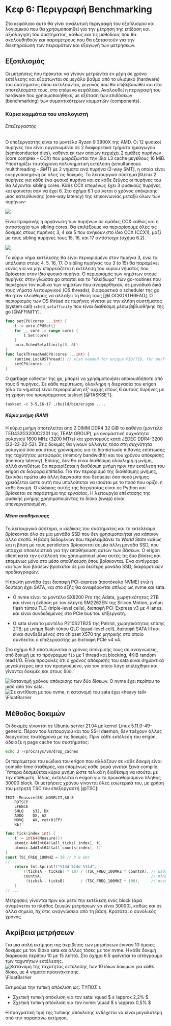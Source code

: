 
# Κεφ 6: Περιγραφή Benchmarking

Στο κεφάλαιο αυτό θα γίνει αναλυτική περιγραφή του εξοπλισμού και λογισμικού που θα χρησιμοποιηθεί
για την μέτρηση της επίδοση και αξιολόγηση του συστήματος, καθώς και τις μεθόδους που θα ακολουθηθούν
και παραμέτρους που θα εξεταστούν για την διεκπηραίωση των πειραμάτων και εξαγωγή των μετρήσεων.

## Εξοπλισμός

Οι μετρήσεις που πρόκυται να γίνουν μετρώνται εν μέρη σε χρόνο εκτέλεσης και εξαρτώνται σε μεγάλο βαθμό από
το υλισμικό (hardware) του συστήματος όπου εκτελούνται, γεγονός που θα επιβεβαιωθεί και στα αποτελέσματά τους, στο επόμενο κεφάλαιο.
Ακολουθεί η περιγραφή του hardware που χρησιμοποιήθηκε, με εξέταση των επιδόσεων (benchmarking) των συμαντικότερων κομματιών (components).

### Κύρια κομμάτια του υπολογιστή

###### Επεξεργαστής
Ο επεξεργαστής είναι το μοντέλο Ryzen 9 3900X της AMD.
Οι 12 φυσικοί πυρήνες του είναι οργανωμένοι σε 2 διαφορετικά τμήματα ημιαγωγού (semiconductor dies),
καθένα εκ των οποίων περιέχει 2 ομάδες πυρήνων (core complex - *CCX*) που μοιράζωνται την ίδια L3 cache μεγέθους 16 MiB.
Υποστηρίζει ταυτόχρονη πολυνηματική εκτέλεση (simultaneous multithreading - *SMT*) με 2 νήματα ανά πυρήνα (2-way SMT),
η οποία είναι ενεργοποιημένη σε όλες τις δοκιμές.
Το λειτουργικό σύστημα βλέπει 2 πυρήνες για κάθε ένα φυσικό πυρήνα και σε κάθε ζεύγος οι πυρήνες του θα λέγονται sibling cores.
Κάθε CCX επομένως έχει 3 φυσικούς πυρήνες και φαίνεται σαν να έχει 6.
Στο σχήμα 6.1 φαίνεται ο χρόνος απόκρισης μιας κατεύθυνσης (one-way latency) της επικοινωνίας μεταξύ όλων των πυρήνων:

![](c2clat_10k.svg ".")

Είναι προφανής η οργάνωση των πυρήνων σε ομάδες CCX καθώς και η αντιστοιχία των sibling cores.
Θα επιλέξουμε να περιορίσουμε όλες τις δοκιμές στους πυρήνες 3, 4 και 5 που ανήκουν στο ίδιο CCX (CCX1), μαζί
με τους sibling πυρήνες τους 15, 16, και 17 αντίστοιχα (σχήμα 6.2).

![](c2clat_100k_ccx1.svg ".")

Το κύριο νήμα εκτέλεσης θα είναι περιορισμένο στον πυρήνα 3, ενώ τα υπόλοιπα στους 4, 5, 16, 17.
Ο sibling πυρήνας του 3 (ο 15) θα παραμένει κενός για να μην επιρρεάζεται η εκτέλεση του κύριου νήματος που βρίσκεται στον ίδιο φυσικό πυρήνα.
Ο περιορισμός των νημάτων στους πυρήνες στην γλώσσα go απαιτεί και το "κλείδωμα" των go-routines που περιέχουν τον κώδικα των νημάτων που αναφέρθηκαν,
σε μοναδικά δικά τους νήματα λειτουργικού (OS threads), διαφορετικά ο scheduler της go θα ήταν ελεύθερος να αλλάξει τη θέση τους [@LOCKOSTHREAD].
Ο περιορισμός των OS thread σε πυρήνες γίνεται με την κλήση συστήματος (system call) `sched_setaffinity` που είναι διαθέσιμη μέσω βιβλιοθήκης της go [@AFFINITY].
```go
func setCPU(cores ...int) {
    t := unix.CPUSet{}
    for _, core := range cores {
        t.Set(core)
    }
    unix.SchedSetaffinity(0, &t)
}
func lockThreadAndCPU(cores ...int) {
    runtime.LockOSThread() // Also needed for unique PID/TID, for perf-utils
    setCPU(cores...)
}
```
Ο garbage collector της go, μπορεί να χρησιμοποιήσει οποιουσδήποτε από τους 6 πυρήνες.
Σε κάθε περίπτωση, ολόκληρη η διεργασία του erigon (όλα τα νήματα) είναι περιορισμένη εξ' αρχής στους 6 αυτούς πυρήνες με τη χρήση του προγράμματος taskset [@TASKSET]:
```
taskset -c 3-5,16-17 ./build/bin/erigon ....
```

##### Κύρια μνήμη (RAM)
Η κύρια μνήμη αποτελείται από 2 DIMM DDR4 32 GiB το καθένα (μοντέλο TED432G3200C2201 της TEAM GROUP),
με ονομαστική συχνότητα ρολογιού 1600 MHz (3200 MT/s) και χρονισμούς κατά JEDEC DDR4-3200 (22-22-22-52).
Στις δοκιμές θα γίνουν αλλαγές τόσο στη συχνότητα ρολογιού όσο και στους χρονισμούς για τη διαπίστωση
πιθανής επίπτωσης της ταχύτητας μεταφοράς (memory bandwidth) και του χρόνου απόκρισης (memory latency).
Επίσης, δεν θα είναι διαθέσιμη ολόκληρη η μνήμη, αλλά αντιθέτως θα περιορίζεται η διαθέσιμη μνήμη πριν την
εκτέλεση του erigon σε διάφορα επίπεδα.
Για τον περιορισμό της διαθέσιμης μνήμης, ξεκινάει πρώτα μία άλλη διεργασία που δεσμεύει όσο ποσό μνήμης χρειάζεται ώστε
αυτή που υπολοίπεται να ισούται με το ποσό που ορίζει η κάθε δοκιμή. Ο κώδικας αυτής της διεργασίας είναι σε Python και βρίσκεται σε παράρτημα της εργασίας.
Η λειτουργία επέκτασης της φυσικής μνήμης χρησιμοποιώντας το δίσκο (swap) είναι απενεργοποιημένη.

##### Μέσα αποθήκευσης
Το λειτουργικό σύστημα, ο κώδικας του συστήματος και το εκτελέσιμο βρίσκονται όλα σε μία μονάδα SSD που δεν χρησιμοποιήται για κάποιον άλλο σκοπό.
Η βάση δεδομένων που περιλαμβάνει το *World State* καθώς και η βάση με τους peridictors βρίσκονται σε μία άλλη μονάδα SSD, που υπάρχει
αποκλειστικά για την αποθήκευση αυτών των βάσεων.
Ο erigon client κατά την εκτέλεσή του χρησιμοποιεί μόνο αυτές τις δύο βάσεις και επομένως μόνο στο μέσο αποθήκευση όπου βρίσκονται.
Ένα αντίγραφο και των δύο βάσεων βρίσκεται σε μία δεύτερη μονάδα SSD, διαφορετικών προδιαγραφών.

Η πρώτη μονάδα έχει διεπαφή PCI-express (προτόκολο NVME) ενώ η δεύτερη έχει SATA, και στο εξής θα αναφέρονται απλώς ως nvme και sata.

- O nvme είναι το μοντέλο SX8200 Pro της Adata, χωρητικότητας 2TB και είναι η έκδοση με τον ελεγτή SM2262EN της Silicon Motion,
μνήμη flash τύπου TLC (triple-level cells), διεπαφή PCI-Express v3 με 4 lanes, και είναι συνδεδεμένος στο PCIe bus του επξεργατή.

- Ο sata είναι το μοντέλο P210S2TB25 της Patriot, χωρητικότητας επίσης 2TB, με μνήμη flash τύπου QLC (quad-level cell),
διεπαφή SATA III και είναι συνδεδεμένος στο chipset X570 της μητρικής στο οποίο συνδέεται ο επεξεργαστής με διεπαφή PCIe v4 x4.

Στο σχήμα 6.3 αποτυπώνεται ο χρόνος απόκρισής τους σε αναγνώσεις, από δοκιμή με το πρόγραμμα `fio` με 1 thread και blocking, 4KiB random read I/O.
Είναι προφανές ότι ο χρόνος απόκρισής του sata είναι σημαντικά μεγαλύτερος από τον προηγούμενο, για τον οποίο λόγο επιλέχθηκε και γίνονται δοκιμές και στους δύο.

![](fio_nodot.svg "Κατανομή χρόνου απόκρισης των δύο δίσκων. Ο nvme έχει περίπου το μισό από τον sata.")
![](fio_tail.svg "Σε αντίθεση με του nvme, η κατανομή του sata έχει «heavy tail»")
\FloatBarrier

## Μέθοδος δοκιμών

Οι δοκιμές γίνονται σε Ubuntu server 21.04 με kernel Linux 5.11.0-49-generic.
Πέραν του λειτουργιού και του SSH daemon, δεν τρέχουν άλλες διεργασίας ταυτόχρονα με τις δοκιμές.
Πριν κάθε εκτέλεση του erigon, άδειαζε η page cache του συστήματος:
```bash
echo 3 >/proc/sys/vm/drop_caches
```
Οι παράμετροι του κώδικα του erigon που αλλάζουν σε κάθε δοκιμή είναι compile-time σταθερές, και επομένως κάθε φορά γίνεται ξανά compile.
Ύστερα δεσμεύεται κύρια μνήμη ώστε τελικά η διαθέσιμη να ισούται με την επιθυμιτή.
Τέλος, εκτελείται ο erigon για το προκαθορισμένο πλήθος 30000 block.
Οι μετρήσεις χρόνου γίνονται όλες εσωτερικά του, με χρήση του μετρητή TSC του επεξεργαστή [@TSC]:
```
TEXT ·Measure(SB),NOSPLIT,$0-8
    RDTSCP
    LFENCE
    SHLQ    $32, DX
    ADDQ    DX, AX
    MOVQ    AX, ret+0(FP)
    RET
```
```go
func Tick(index int) {
    t := int64(Measure())
    atomic.AddInt64(&all_ticks[ index], t)
    atomic.AddInt64(&all_counts[index], 1)
}
const TSC_FREQ_100MHZ = 38 // 3.8 GHz
// ...
    return fmt.Sprintf("%14d %14d %14d",
        ((ticksA - ticksB) * 10) / (TSC_FREQ_100MHZ * countsA), // μέσος όρος
        countsA,                                                // πλήθος μετρήσεων
         (ticksA - ticksB)       / (TSC_FREQ_100MHZ * 100),     // συνολικός χρόνος
    )
// ...
```
Μετρήσεις γίνονται πριν και μετά την εκτέλεση ενός block (άρα αναμένεται το πλήθος ζευγών μετρήσεων να είναι 30000),
καθώς και σε άλλα σημεία, πχ στις αναγνώσεια από τη βάση.
Κρατάται ο συνολικός χρόνος.

## Ακρίβεια μετρήσεων

Για μια απλή εκτίμηση της άκρίβειας των μετρήσεων έγιναν 10 όμοιες δοκιμές με τον δίσκο sata και άλλες τόσες με τον nvme.
Η κάθε δοκιμή διαρκούσε περίπου 10 με 15 λεπτά.
Στο σχήμα 6.5 φαίνεται το ιστόγραμμα των ταχυτήτων εκτέλεσης.
![](Accu_hist.svg "Κατανομή της ταχύτητας εκτέλεσης των 10 ίδιων δοκιμών για κάθε δίσκο, με 4 νήματα προανάκτησης.")
\FloatBarrier

Εκτιμούμε την τυπική απόκλιση ως:
ΤΥΠΟΣ s

- Σχετική τυπική απόκλιση για τον sata: \quad $ s \approx 2,2\% $
- Σχετική τυπική απόκλιση για τον nvme: \quad $ s \approx 0,5\% $

Η πραγματική τιμή της τυπικής απόκλισης ενδέχεται να είναι μεγαλύτερη από την παραπάνω εκτίμηση.
